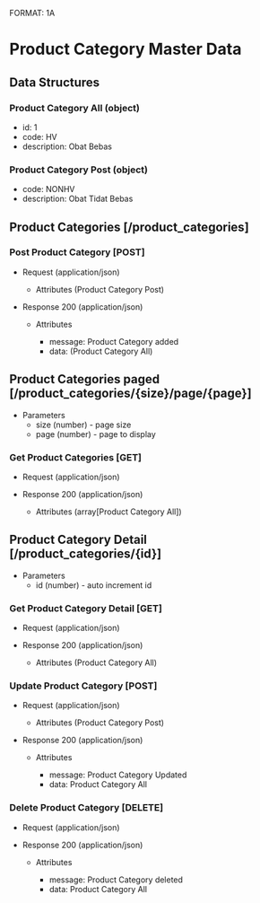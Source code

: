 FORMAT: 1A

# Product Category Master Data

## Data Structures

### Product Category All (object)
+ id: 1
+ code: HV
+ description: Obat Bebas

### Product Category Post (object)
+ code: NONHV
+ description: Obat Tidat Bebas

## Product Categories [/product_categories]

### Post Product Category [POST]

+ Request (application/json)

    + Attributes (Product Category Post)

+ Response 200 (application/json)

    + Attributes

        + message: Product Category added
        + data: (Product Category All)

## Product Categories paged [/product_categories/{size}/page/{page}]

+ Parameters
    + size (number) - page size
    + page (number) - page to display

### Get Product Categories [GET]

+ Request (application/json)

+ Response 200 (application/json)

    + Attributes (array[Product Category All])

## Product Category Detail [/product_categories/{id}]

+ Parameters
    + id (number) - auto increment id

### Get Product Category Detail [GET]

+ Request (application/json)

+ Response 200 (application/json)

    + Attributes (Product Category All)

### Update Product Category [POST]

+ Request (application/json)

    + Attributes (Product Category Post)

+ Response 200 (application/json)

    + Attributes

        + message: Product Category Updated
        + data: Product Category All

### Delete Product Category [DELETE]

+ Request (application/json)

+ Response 200 (application/json)

    + Attributes

        + message: Product Category deleted
        + data: Product Category All
